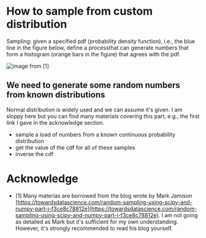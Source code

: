 # How to sample from custom distribution 
Sampling: given a specified pdf (probability density function), i.e., the blue line in the figure below, define a processthat can generate numbers that form a histogram (orange bars in the figure) that agrees with the pdf.

![image from [1]](https://miro.medium.com/v2/format:webp/1*KSgUJJ3SbNyKNc3soNT7eA.png)

## We need to generate some random numbers from known distributions
Normal distribution is widely used and we can assume it's given. I am sloppy here but you can find many materials covering this part, e.g., the first link I gave in the acknowledge section.
- sample a load of numbers from a known continuous probability distribution
- get the value of the cdf for all of these samples
- inverse the cdf 

# Acknowledge
- [1] Many materias are borrowed from the blog wrote by Mark Jamison [https://towardsdatascience.com/random-sampling-using-scipy-and-numpy-part-i-f3ce8c78812e](https://towardsdatascience.com/random-sampling-using-scipy-and-numpy-part-i-f3ce8c78812e). I am not going as detailed as Mark but it's sufficient for my own understanding. However, it's strongly recommended to read his blog yourself. 
